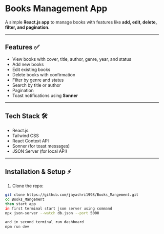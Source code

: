 # Books Management App 

A simple **React.js app** to manage books with features like **add, edit, delete, filter, and pagination**.  

---

## Features ✅

- View books with cover, title, author, genre, year, and status  
- Add new books  
- Edit existing books  
- Delete books with confirmation  
- Filter by genre and status  
- Search by title or author  
- Pagination  
- Toast notifications using **Sonner**  

---

## Tech Stack 🛠️

- React.js  
- Tailwind CSS  
- React Context API  
- Sonner (for toast messages)  
- JSON Server (for local API)  

---

## Installation & Setup ⚡

1. Clone the repo:

```bash
git clone https://github.com/jayashri1998/Books_Mangement.git
cd Books_Mangement
then start app
in first terminal start json server using command
npx json-server --watch db.json --port 5000 

and in second terminal run dashboard
npm run dev 
